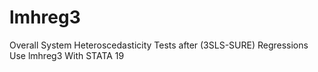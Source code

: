 # lmhreg3
Overall System Heteroscedasticity Tests after (3SLS-SURE) Regressions Use lmhreg3 With STATA 19
